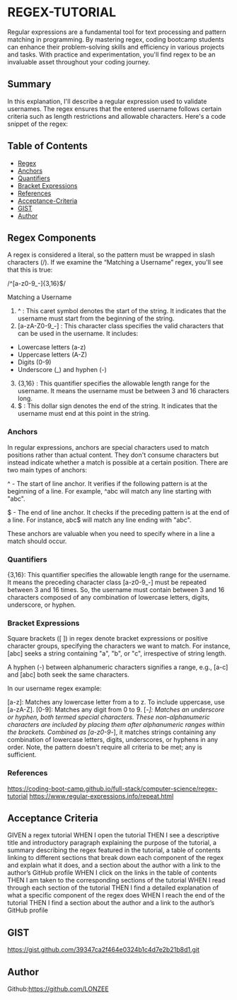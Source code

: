 # REGEX-TUTORIAL

Regular expressions are a fundamental tool for text processing and pattern matching in programming. By mastering regex, coding bootcamp students can enhance their problem-solving skills and efficiency in various projects and tasks. With practice and experimentation, you'll find regex to be an invaluable asset throughout your coding journey.

## Summary

In this explanation, I'll describe a regular expression used to validate usernames. The regex ensures that the entered username follows certain criteria such as length restrictions and allowable characters. Here's a code snippet of the regex:

## Table of Contents

- [Regex](#regex-components)
- [Anchors](#anchors)
- [Quantifiers](#quantifiers)
- [Bracket Expressions](#bracket-expressions)
- [References](#references)
- [Acceptance-Criteria](#acceptance-criteria)
- [GIST](#gist)
- [Author](#author)

## Regex Components

A regex is considered a literal, so the pattern must be wrapped in slash characters (/). If we examine the “Matching a Username” regex, you'll see that this is true:

/^[a-z0-9_-]{3,16}$/

Matching a Username

1. ^ : This caret symbol denotes the start of the string. It indicates that the username must start from the beginning of the string.
2. [a-zA-Z0-9_-] : This character class specifies the valid characters that can be used in the username. It includes:

* Lowercase letters (a-z)
* Uppercase letters (A-Z)
* Digits (0-9)
* Underscore (_) and hyphen (-)

3. {3,16} : This quantifier specifies the allowable length range for the username. It means the username must be between 3 and 16 characters long.
4. $ : This dollar sign denotes the end of the string. It indicates that the username must end at this point in the string.

### Anchors

In regular expressions, anchors are special characters used to match positions rather than actual content. They don't consume characters but instead indicate whether a match is possible at a certain position. There are two main types of anchors:

^ - The start of line anchor. It verifies if the following pattern is at the beginning of a line. For example, ^abc will match any line starting with "abc".

$ - The end of line anchor. It checks if the preceding pattern is at the end of a line. For instance, abc$ will match any line ending with "abc".

These anchors are valuable when you need to specify where in a line a match should occur.

### Quantifiers

{3,16}: This quantifier specifies the allowable length range for the username. It means the preceding character class [a-z0-9_-] must be repeated between 3 and 16 times. So, the username must contain between 3 and 16 characters composed of any combination of lowercase letters, digits, underscore, or hyphen.

### Bracket Expressions

Square brackets ([ ]) in regex denote bracket expressions or positive character groups, specifying the characters we want to match. For instance, [abc] seeks a string containing "a", "b", or "c", irrespective of string length.

A hyphen (-) between alphanumeric characters signifies a range, e.g., [a-c] and [abc] both seek the same characters.

In our username regex example:

[a-z]: Matches any lowercase letter from a to z. To include uppercase, use [a-zA-Z].
[0-9]: Matches any digit from 0 to 9.
[_-]: Matches an underscore or hyphen, both termed special characters. These non-alphanumeric characters are included by placing them after alphanumeric ranges within the brackets.
Combined as [a-z0-9_-], it matches strings containing any combination of lowercase letters, digits, underscores, or hyphens in any order. Note, the pattern doesn't require all criteria to be met; any is sufficient.

### References

https://coding-boot-camp.github.io/full-stack/computer-science/regex-tutorial
https://www.regular-expressions.info/repeat.html

## Acceptance Criteria

GIVEN a regex tutorial
WHEN I open the tutorial
THEN I see a descriptive title and introductory paragraph explaining the purpose of the tutorial, a summary describing the regex featured in the tutorial, a table of contents linking to different sections that break down each component of the regex and explain what it does, and a section about the author with a link to the author’s GitHub profile
WHEN I click on the links in the table of contents
THEN I am taken to the corresponding sections of the tutorial
WHEN I read through each section of the tutorial
THEN I find a detailed explanation of what a specific component of the regex does
WHEN I reach the end of the tutorial
THEN I find a section about the author and a link to the author’s GitHub profile

## GIST

https://gist.github.com/39347ca2f464e0324b1c4d7e2b21b8d1.git

## Author

Github:https://github.com/LONZEE